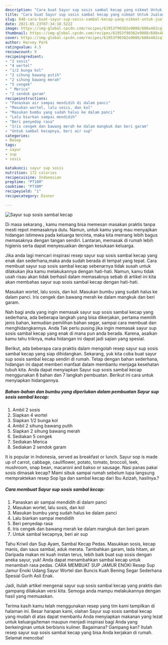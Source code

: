 ```yaml
---
description: "Cara buat Sayur sup sosis sambal kecap yang nikmat Untuk Jualan"
title: "Cara buat Sayur sup sosis sambal kecap yang nikmat Untuk Jualan"
slug: 848-cara-buat-sayur-sup-sosis-sambal-kecap-yang-nikmat-untuk-jualan
date: 2021-05-23T07:34:18.522Z
image: https://img-global.cpcdn.com/recipes/61953f90382e9080/680x482cq70/sayur-sup-sosis-sambal-kecap-foto-resep-utama.jpg
thumbnail: https://img-global.cpcdn.com/recipes/61953f90382e9080/680x482cq70/sayur-sup-sosis-sambal-kecap-foto-resep-utama.jpg
cover: https://img-global.cpcdn.com/recipes/61953f90382e9080/680x482cq70/sayur-sup-sosis-sambal-kecap-foto-resep-utama.jpg
author: Harvey Park
ratingvalue: 4.5
reviewcount: 9
recipeingredient:
- "2 sosis"
- "4 wortel"
- "1/2 bunga kol"
- "2 sihung bawang putih"
- "2 sihung bawang merah"
- "5 cengek"
- " Merica"
- "2 sendok garam"
recipeinstructions:
- "Panaskan air sampai mendidih di dalam panci"
- "Masukan wortel, lalu sosis, dan kol"
- "Masukan bumbu yang sudah halus ke dalam panci"
- "Lalu biarkan sampai mendidih"
- "Beri penyedap rasa"
- "Iris cengek dan bawang merah ke dalam mangkuk dan beri garam"
- "Untuk sambal kecapnya, beri air sup"
categories:
- Resep
tags:
- sayur
- sup
- sosis

katakunci: sayur sup sosis 
nutrition: 172 calories
recipecuisine: Indonesian
preptime: "PT16M"
cooktime: "PT30M"
recipeyield: "1"
recipecategory: Dinner

---
```



![Sayur sup sosis sambal kecap](https://img-global.cpcdn.com/recipes/61953f90382e9080/680x482cq70/sayur-sup-sosis-sambal-kecap-foto-resep-utama.jpg)

Di masa  sekarang , kamu memang bisa memesan masakan praktis tanpa mesti repot memasaknya dulu. Namun, untuk kamu yang mau menyajikan hidangan istimewa pada keluarga tercinta, maka kita memang lebih bagus memasaknya dengan tangan sendiri. Lantaran, memasak di rumah lebih higienis serta dapat menyesuaikan dengan kesukaan keluarga.

Jika anda lagi mencari inspirasi resep sayur sup sosis sambal kecap yang enak dan sederhana,maka anda sudah berada di tempat yang tepat. Cara membuat sayur sup sosis sambal kecap  sebenarnya tidak susah untuk dilakukan jika kamu melakukannya dengan hati-hati. Namun, kamu tidak usah risau akan tidak berhasil dalam memasaknya 
sebab di artikel ini kita akan membahas sayur sup sosis sambal kecap dengan hati-hati.  

Masukan wortel, lalu sosis, dan kol. Masukan bumbu yang sudah halus ke dalam panci. Iris cengek dan bawang merah ke dalam mangkuk dan beri garam.

Nah bagi anda yang ingin memasak sayur sup sosis sambal kecap yang sederhana, ada beberapa langkah yang bisa dikerjakan, pertama memilih jenis bahan, kemudian pemilihan bahan segar, sampai cara membuat dan menghidangkannya. Anda Tak perlu pusing jika ingin memasak sayur sup sosis sambal kecap yang enak di mana pun anda berada. Karena, asalkan kamu  tahu triknya, maka hidangan ini dapat jadi sajian yang spesial.

Berikut, ada beberapa cara praktis  dalam mengolah resep sayur sup sosis sambal kecap yang siap dihidangkan. Sekarang, yuk kita coba buat sayur sup sosis sambal kecap sendiri di rumah. Tetap dengan bahan sederhana, hidangan ini dapat memberi manfaat dalam membantu menjaga kesehatan tubuh kita. Anda dapat menyiapkan Sayur sup sosis sambal kecap menggunakan 8 bahan dan 7 langkah pembuatan. Berikut ini cara untuk menyiapkan hidangannya.

<!--inarticleads1-->

##### Bahan-bahan dan bumbu yang diperlukan dalam pembuatan Sayur sup sosis sambal kecap:

1. Ambil 2 sosis
1. Siapkan 4 wortel
1. Siapkan 1/2 bunga kol
1. Ambil 2 sihung bawang putih
1. Siapkan 2 sihung bawang merah
1. Sediakan 5 cengek
1. Sediakan  Merica
1. Sediakan 2 sendok garam


It is popular in Indonesia, served as breakfast or lunch. Sayur sop is made up of carrot, cabbage, cauliflower, potato, tomato, broccoli, leek, mushroom, snap bean, macaroni and bakso or sausage. Nasi panas pakai sosis dimasak kecap? Mami sibuk sampai rumah sebelum lupa langsung mempraktekan resep Sop Iga dan sambal kecap dari Ibu Azizah, hasilnya.? 

<!--inarticleads2-->

##### Cara membuat Sayur sup sosis sambal kecap:

1. Panaskan air sampai mendidih di dalam panci
1. Masukan wortel, lalu sosis, dan kol
1. Masukan bumbu yang sudah halus ke dalam panci
1. Lalu biarkan sampai mendidih
1. Beri penyedap rasa
1. Iris cengek dan bawang merah ke dalam mangkuk dan beri garam
1. Untuk sambal kecapnya, beri air sup


Tahu Kriwil dan Sup Ayam, Sambal Kecap Pedas. Masukkan sosis, kecap manis, dan saus sambal, aduk merata. Tambahkan garam, lada hitam, air Daripada makan mi kuah instan terus, lebih baik buat sup sosis dengan aneka sayur, yuk! Anda dapat menambahkan sambal kecap untuk menambah rasa pedas. CARA MEMBUAT SUP JAMUR ENOKI Resep Sup Jamur Enoki Udang Sayur Wortel dan Buncis Kuah Bening Segar Sederhana Spesial Gurih Asli Enak. 

Jadi, itulah artikel mengenai  sayur sup sosis sambal kecap  yang praktis dan gampang dilakukan versi kita. Semoga anda mampu melakukannya dengan hasil yang memuaskan. 

Terima kasih kamu telah menggunakan resep yang tim kami tampilkan di halaman ini. Besar harapan kami, olahan  Sayur sup sosis sambal kecap yang mudah di atas dapat membantu Anda menyiapkan makanan yang lezat untuk keluarga/teman maupun menjadi inspirasi bagi Anda yang berkeinginan untuk berbisnis kuliner. Bagaimana? Gampang kan? Itulah resep sayur sup sosis sambal kecap yang bisa Anda kerjakan di rumah. Selamat mencoba!

